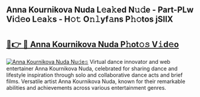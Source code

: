 ## Anna Kournikova Nuda L𝚎a𝚔ed N𝚞𝚍e - Part-PLw Vi𝚍𝚎o L𝚎a𝚔s - H𝚘𝚝 O𝚗𝚕yf𝚊ns P𝚑𝚘tos jSIlX

# <h2><a href="http://kf3wqcc.oniu.top/?m=Anna+Kournikova+Nuda">🔗👉 🔴 Anna Kournikova Nuda P𝚑ot𝚘𝚜 V𝚒d𝚎o</a></h2>

[![Anna Kournikova Nuda Nu𝚍e𝚜](https://i.imgur.com/0qMVB7G.gif)](http://kf3wqcc.oniu.top/?m=Anna+Kournikova+Nuda)
Virtual dance innovator and web entertainer Anna Kournikova Nuda, celebrated for sharing dance and lifestyle inspiration through solo and collaborative dance acts and brief films. Versatile artist Anna Kournikova Nuda, known for their remarkable abilities and achievements across various entertainment genres.  
